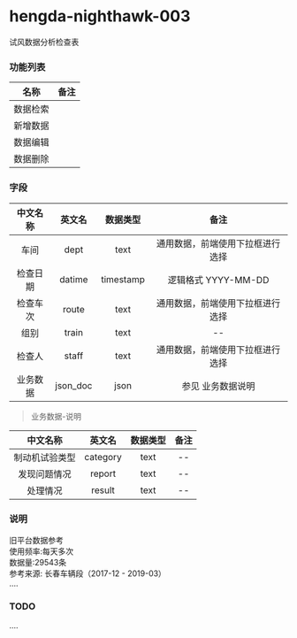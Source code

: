 # hengda-nighthawk-003
试风数据分析检查表

### 功能列表

|名称|备注|
|:-:|:-:|
|数据检索||
|新增数据||
|数据编辑||
|数据删除||

### 字段

|中文名称|英文名|数据类型|备注|
|:-:|:-:|:-:|:-:|
|车间|dept|text|通用数据，前端使用下拉框进行选择|
|检查日期|datime|timestamp|逻辑格式 YYYY-MM-DD|
|检查车次|route|text|通用数据，前端使用下拉框进行选择|
|组别|train|text|--|
|检查人|staff|text|通用数据，前端使用下拉框进行选择|
|业务数据|json_doc|json|参见 业务数据说明|

> 业务数据-说明

|中文名称|英文名|数据类型|备注|
|:-:|:-:|:-:|:-:|
|制动机试验类型|category|text|--|	
|发现问题情况|report|text|--|
|处理情况|result|text|--|

### 说明

旧平台数据参考  
使用频率:每天多次  
数据量:29543条  
参考来源: 长春车辆段（2017-12 - 2019-03）  
....

### TODO
....